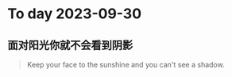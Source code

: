 
# To day 2023-09-30


## 面对阳光你就不会看到阴影
> Keep your face to the sunshine and you can't see a shadow. 

    